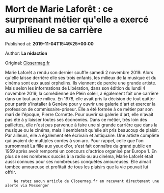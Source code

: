 
# Mort de Marie Laforêt : ce surprenant métier qu'elle a exercé au milieu de sa carrière

Published at: **2019-11-04T15:49:25+00:00**

Author: **La rédaction**

Original: [Closermag.fr](https://www.closermag.fr/people/mort-de-marie-laforet-ce-surprenant-metier-qu-elle-a-exerce-au-milieu-de-sa-carr-1044491)

Marie Laforêt a rendu son dernier souffle samedi 2 novembre 2019. Alors qu'elle laisse derrière elle ses trois enfants, les milieux de la musique et du cinéma sont eux aussi orphelins. Ils viennent de perdre une grande artiste. Mais selon les informations de Libération, dans son édition du lundi 4 novembre 2019, la comédienne de Plein soleil, a également fait une carrière dans un tout autre milieu. En 1978, elle avait pris la décision de tout quitter pour partir s'installer à Genève pour y ouvrir une galerie d'art et exercer la profession de commissaire-priseur.
Elle a été formée à ce métier par son mari de l'époque, Pierre Cornette. Pour ouvrir sa galerie d'art, elle n'avait pas été à y laisser toutes ses économies. Dans ce métier, très loin des paillettes, elle n'est pas parvenue à faire une si grande carrière que dans la musique ou le cinéma, mais il semblerait qu'elle ait pris beaucoup de plaisir. Par ailleurs, elle a également été écrivain et antiquaire. Une artiste complète qui avaient de multiples cordes à son arc.
Pour rappel, celle que l'on surnommait La fille aux yeux d'or, s'est fait connaître du grand public en 1959 après avoir remporté un concours d'actrice organisé par Europe 1. En plus de ses nombreux succès à la radio ou au cinéma, Marie Laforêt était aussi connues pour ses nombreuses conquêtes amoureuses. Elle aimait tombée amoureuse et profitait de tous les plaisirs que la vie pouvait lui offrir.

        Ne ratez aucun article de Closermag.fr en recevant directement une alerte via Messenger
      
